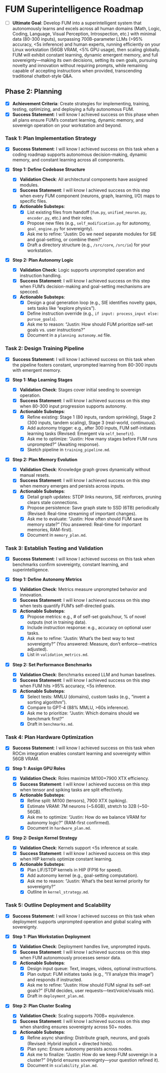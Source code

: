 # FUM Superintelligence Roadmap

- [ ] **Ultimate Goal**: Develop FUM into a superintelligent system that autonomously learns and excels across all human domains (Math, Logic, Coding, Language, Visual Perception, Introspection, etc.) with minimal data (80-300 inputs), surpassing 700B-parameter LLMs (>95% accuracy, <5s inference) and human experts, running efficiently on your Linux workstation (56GB VRAM, <5% GPU usage), then scaling globally. FUM will exhibit constant learning, dynamic emergent memory, and full sovereignty—making its own decisions, setting its own goals, pursuing novelty and innovation without requiring prompts, while remaining capable of accepting instructions when provided, transcending traditional chatbot-style Q&A.

## Phase 2: Planning
- [x] **Achievement Criteria**: Create strategies for implementing, training, testing, optimizing, and deploying a fully autonomous FUM.
- [x] **Success Statement**: I will know I achieved success on this phase when all plans ensure FUM’s constant learning, dynamic memory, and sovereign operation on your workstation and beyond.

### Task 1: Plan Implementation Strategy
- [x] **Success Statement**: I will know I achieved success on this task when a coding roadmap supports autonomous decision-making, dynamic memory, and constant learning across all components.

- [x] **Step 1: Define Codebase Structure**
  - [x] **Validation Check**: All architectural components have assigned modules.
  - [x] **Success Statement**: I will know I achieved success on this step when every FUM component (neurons, graph, learning, I/O) maps to specific files.
  - [x] **Actionable Substeps**:
    - [x] List existing files from handoff (`fum.py`, `unified_neuron.py`, `encoder.py`, etc.) and their roles.
    - [x] Propose new files (e.g., `self_modification.py` for autonomy, `goal_engine.py` for sovereignty).
    - [x] Ask me to refine: “Justin: Do we need separate modules for SIE and goal-setting, or combine them?”
    - [x] Draft a directory structure (e.g., `/src/core`, `/src/io`) for your workstation.

- [x] **Step 2: Plan Autonomy Logic**
  - [x] **Validation Check**: Logic supports unprompted operation and instruction handling.
  - [x] **Success Statement**: I will know I achieved success on this step when FUM’s decision-making and goal-setting mechanisms are specced.
  - [x] **Actionable Substeps**:
    - [x] Design a goal generation loop (e.g., SIE identifies novelty gaps, sets tasks like “explore physics”).
    - [x] Define instruction override (e.g., `if input: process_input else: pursue_goals`).
    - [x] Ask me to reason: “Justin: How should FUM prioritize self-set goals vs. user instructions?”
    - [x] Document in a `planning autonomy.md` file.

### Task 2: Design Training Pipeline
- [x] **Success Statement**: I will know I achieved success on this task when the pipeline fosters constant, unprompted learning from 80-300 inputs with emergent memory.

- [x] **Step 1: Map Learning Stages**
  - [x] **Validation Check**: Stages cover initial seeding to sovereign operation.
  - [x] **Success Statement**: I will know I achieved success on this step when 80-300 input progression supports autonomy.
  - [x] **Actionable Substeps**:
    - [x] Refine existing: Stage 1 (80 inputs, random sprinkling), Stage 2 (300 inputs, tandem scaling), Stage 3 (real-world, continuous).
    - [x] Add autonomy trigger: e.g., after 300 inputs, FUM self-initiates learning tasks (Revised: Emergent via `self_benefit`).
    - [x] Ask me to optimize: “Justin: How many stages before FUM runs unprompted?” (Awaiting response).
    - [x] Sketch pipeline in `training_pipeline.md`.

- [x] **Step 2: Plan Memory Evolution**
  - [x] **Validation Check**: Knowledge graph grows dynamically without manual resets.
  - [x] **Success Statement**: I will know I achieved success on this step when memory emerges and persists across inputs.
  - [x] **Actionable Substeps**:
    - [x] Detail graph updates: STDP links neurons, SIE reinforces, pruning clears stale connections.
    - [x] Propose persistence: Save graph state to SSD (6TB) periodically (Revised: Real-time streaming of important changes).
    - [x] Ask me to evaluate: “Justin: How often should FUM save its memory state?” (You answered: Real-time for important memories, RAM-first).
    - [x] Document in `memory_plan.md`.

### Task 3: Establish Testing and Validation
- [x] **Success Statement**: I will know I achieved success on this task when benchmarks confirm sovereignty, constant learning, and superintelligence.

- [x] **Step 1: Define Autonomy Metrics**
  - [x] **Validation Check**: Metrics measure unprompted behavior and innovation.
  - [x] **Success Statement**: I will know I achieved success on this step when tests quantify FUM’s self-directed goals.
  - [x] **Actionable Substeps**:
    - [x] Propose metrics: e.g., # of self-set goals/hour, % of novel outputs (not in training data).
    - [x] Include instruction response: e.g., accuracy on optional user tasks.
    - [x] Ask me to refine: “Justin: What’s the best way to test sovereignty?” (You answered: Measure, don’t enforce—metrics adjusted).
    - [x] List in `validation_metrics.md`.
    
- [x] **Step 2: Set Performance Benchmarks**
  - [x] **Validation Check**: Benchmarks exceed LLM and human baselines.
  - [x] **Success Statement**: I will know I achieved success on this step when FUM hits >95% accuracy, <5s inference.
  - [x] **Actionable Substeps**:
    - [x] Select tests: MMLU (domains), custom tasks (e.g., “invent a sorting algorithm”).
    - [x] Compare to GPT-4 (88% MMLU, >60s inference).
    - [x] Ask me to prioritize: “Justin: Which domains should we benchmark first?”
    - [x] Draft in `benchmarks.md`.

### Task 4: Plan Hardware Optimization
- [x] **Success Statement**: I will know I achieved success on this task when ROCm integration enables constant learning and sovereignty within 56GB VRAM.

- [x] **Step 1: Assign GPU Roles**
  - [x] **Validation Check**: Roles maximize MI100+7900 XTX efficiency.
  - [x] **Success Statement**: I will know I achieved success on this step when tensor and spiking tasks are split effectively.
  - [x] **Actionable Substeps**:
    - [x] Refine split: MI100 (tensors), 7900 XTX (spiking).
    - [x] Estimate VRAM: 7M neurons (~5.6GB), stretch to 32B (~50-56GB).
    - [x] Ask me to optimize: “Justin: How do we balance VRAM for autonomy logic?” (RAM-first confirmed).
    - [x] Document in `hardware_plan.md`.

- [x] **Step 2: Design Kernel Strategy**
  - [x] **Validation Check**: Kernels support <5s inference at scale.
  - [x] **Success Statement**: I will know I achieved success on this step when HIP kernels optimize constant learning.
  - [x] **Actionable Substeps**:
    - [x] Plan LIF/STDP kernels in HIP (FP16 for speed).
    - [x] Add autonomy kernel (e.g., goal-setting computation).
    - [x] Ask me to reason: “Justin: What’s the best kernel priority for sovereignty?”
    - [x] Outline in `kernel_strategy.md`.

### Task 5: Outline Deployment and Scalability
- [X] **Success Statement**: I will know I achieved success on this task when deployment supports unprompted operation and global scaling with sovereignty.

- [x] **Step 1: Plan Workstation Deployment**
  - [x] **Validation Check**: Deployment handles live, unprompted inputs.
  - [x] **Success Statement**: I will know I achieved success on this step when FUM autonomously processes sensor data.
  - [x] **Actionable Substeps**:
    - [x] Design input queue: Text, images, videos, optional instructions.
    - [x] Plan output: FUM initiates tasks (e.g., “I’ll analyze this image”) and responds if instructed.
    - [x] Ask me to refine: “Justin: How should FUM signal its self-set goals?” (FUM decides, user requests—text/voice/visuals mix).
    - [x] Draft in `deployment_plan.md`.

- [x] **Step 2: Plan Cluster Scaling**
  - [x] **Validation Check**: Scaling supports 700B+ equivalence.
  - [x] **Success Statement**: I will know I achieved success on this step when sharding ensures sovereignty across 50+ nodes.
  - [x] **Actionable Substeps**:
    - [x] Refine async sharding: Distribute graph, neurons, and goals (Revised: Hybrid implicit + directed hints).
    - [x] Plan sync: Ensure autonomy persists across nodes.
    - [x] Ask me to finalize: “Justin: How do we keep FUM sovereign in a cluster?” (Hybrid ensures sovereignty—your question refined it).
    - [x] Document in `scalability_plan.md`.